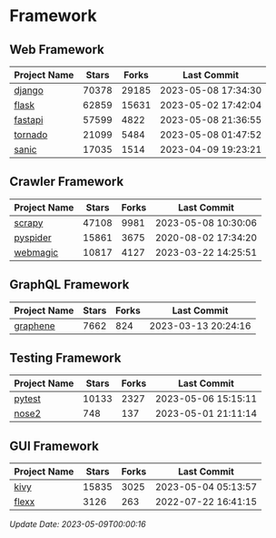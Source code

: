 # Framework

## Web Framework
| Project Name | Stars | Forks | Last Commit |
| ------------ | ----- | ----- | ----------- |
| [django](https://github.com/django/django) | 70378 | 29185 | 2023-05-08 17:34:30 |
| [flask](https://github.com/pallets/flask) | 62859 | 15631 | 2023-05-02 17:42:04 |
| [fastapi](https://github.com/tiangolo/fastapi) | 57599 | 4822 | 2023-05-08 21:36:55 |
| [tornado](https://github.com/tornadoweb/tornado) | 21099 | 5484 | 2023-05-08 01:47:52 |
| [sanic](https://github.com/sanic-org/sanic) | 17035 | 1514 | 2023-04-09 19:23:21 |

## Crawler Framework
| Project Name | Stars | Forks | Last Commit |
| ------------ | ----- | ----- | ----------- |
| [scrapy](https://github.com/scrapy/scrapy) | 47108 | 9981 | 2023-05-08 10:30:06 |
| [pyspider](https://github.com/binux/pyspider) | 15861 | 3675 | 2020-08-02 17:34:20 |
| [webmagic](https://github.com/code4craft/webmagic) | 10817 | 4127 | 2023-03-22 14:25:51 |

## GraphQL Framework
| Project Name | Stars | Forks | Last Commit |
| ------------ | ----- | ----- | ----------- |
| [graphene](https://github.com/graphql-python/graphene) | 7662 | 824 | 2023-03-13 20:24:16 |

## Testing Framework
| Project Name | Stars | Forks | Last Commit |
| ------------ | ----- | ----- | ----------- |
| [pytest](https://github.com/pytest-dev/pytest) | 10133 | 2327 | 2023-05-06 15:15:11 |
| [nose2](https://github.com/nose-devs/nose2) | 748 | 137 | 2023-05-01 21:11:14 |

## GUI Framework
| Project Name | Stars | Forks | Last Commit |
| ------------ | ----- | ----- | ----------- |
| [kivy](https://github.com/kivy/kivy) | 15835 | 3025 | 2023-05-04 05:13:57 |
| [flexx](https://github.com/flexxui/flexx) | 3126 | 263 | 2022-07-22 16:41:15 |

*Update Date: 2023-05-09T00:00:16*